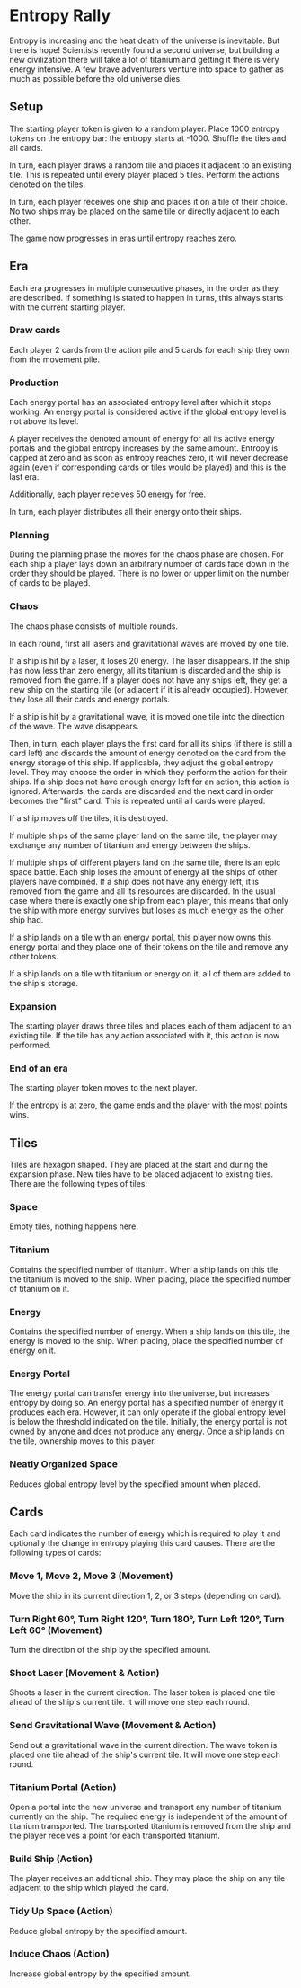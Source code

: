 # Entropy Rally

Entropy is increasing and the heat death of the universe is inevitable. But there is hope! Scientists recently found a second universe, but building a new civilization there will take a lot of titanium and getting it there is very energy intensive. A few brave adventurers venture into space to gather as much as possible before the old universe dies.

## Setup
The starting player token is given to a random player. Place 1000 entropy tokens on the entropy bar: the entropy starts at -1000. Shuffle the tiles and all cards.

In turn, each player draws a random tile and places it adjacent to an existing tile. This is repeated until every player placed 5 tiles. Perform the actions denoted on the tiles.

In turn, each player receives one ship and places it on a tile of their choice. No two ships may be placed on the same tile or directly adjacent to each other.

The game now progresses in eras until entropy reaches zero.

## Era
Each era progresses in multiple consecutive phases, in the order as they are described. If something is stated to happen in turns, this always starts with the current starting player.

### Draw cards
Each player 2 cards from the action pile and 5 cards for each ship they own from the movement pile.

### Production
Each energy portal has an associated entropy level after which it stops working. An energy portal is considered active if the global entropy level is not above its level.

A player receives the denoted amount of energy for all its active energy portals and the global entropy increases by the same amount. Entropy is capped at zero and as soon as entropy reaches zero, it will never decrease again (even if corresponding cards or tiles would be played) and this is the last era.

Additionally, each player receives 50 energy for free.

In turn, each player distributes all their energy onto their ships.

### Planning
During the planning phase the moves for the chaos phase are chosen. For each ship a player lays down an arbitrary number of cards face down in the order they should be played. There is no lower or upper limit on the number of cards to be played.

### Chaos
The chaos phase consists of multiple rounds.

In each round, first all lasers and gravitational waves are moved by one tile.

If a ship is hit by a laser, it loses 20 energy. The laser disappears. If the ship has now less than zero energy, all its titanium is discarded and the ship is removed from the game. If a player does not have any ships left, they get a new ship on the starting tile (or adjacent if it is already occupied). However, they lose all their cards and energy portals.

If a ship is hit by a gravitational wave, it is moved one tile into the direction of the wave. The wave disappears.

Then, in turn, each player plays the first card for all its ships (if there is still a card left) and discards the amount of energy denoted on the card from the energy storage of this ship. If applicable, they adjust the global entropy level. They may choose the order in which they perform the action for their ships. If a ship does not have enough energy left for an action, this action is ignored. Afterwards, the cards are discarded and the next card in order becomes the "first" card. This is repeated until all cards were played.

If a ship moves off the tiles, it is destroyed.

If multiple ships of the same player land on the same tile, the player may exchange any number of titanium and energy between the ships.

If multiple ships of different players land on the same tile, there is an epic space battle. Each ship loses the amount of energy all the ships of other players have combined. If a ship does not have any energy left, it is removed from the game and all its resources are discarded. In the usual case where there is exactly one ship from each player, this means that only the ship with more energy survives but loses as much energy as the other ship had.

If a ship lands on a tile with an energy portal, this player now owns this energy portal and they place one of their tokens on the tile and remove any other tokens.

If a ship lands on a tile with titanium or energy on it, all of them are added to the ship's storage.

### Expansion
The starting player draws three tiles and places each of them adjacent to an existing tile. If the tile has any action associated with it, this action is now performed.

### End of an era
The starting player token moves to the next player.

If the entropy is at zero, the game ends and the player with the most points wins.

## Tiles
Tiles are hexagon shaped. They are placed at the start and during the expansion phase. New tiles have to be placed adjacent to existing tiles. There are the following types of tiles:

### Space
Empty tiles, nothing happens here.

### Titanium
Contains the specified number of titanium. When a ship lands on this tile, the titanium is moved to the ship. When placing, place the specified number of titanium on it.

### Energy
Contains the specified number of energy. When a ship lands on this tile, the energy is moved to the ship. When placing, place the specified number of energy on it.

### Energy Portal
The energy portal can transfer energy into the universe, but increases entropy by doing so. An energy portal has a specified number of energy it produces each era. However, it can only operate if the global entropy level is below the threshold indicated on the tile. Initially, the energy portal is not owned by anyone and does not produce any energy. Once a ship lands on the tile, ownership moves to this player.

### Neatly Organized Space
Reduces global entropy level by the specified amount when placed.

## Cards
Each card indicates the number of energy which is required to play it and optionally the change in entropy playing this card causes. There are the following types of cards:

### Move 1, Move 2, Move 3 (Movement)
Move the ship in its current direction 1, 2, or 3 steps (depending on card).

### Turn Right 60°, Turn Right 120°, Turn 180°, Turn Left 120°, Turn Left 60° (Movement)
Turn the direction of the ship by the specified amount.

### Shoot Laser (Movement & Action)
Shoots a laser in the current direction. The laser token is placed one tile ahead of the ship's current tile. It will move one step each round.

### Send Gravitational Wave (Movement & Action)
Send out a gravitational wave in the current direction. The wave token is placed one tile ahead of the ship's current tile. It will move one step each round.

### Titanium Portal (Action)
Open a portal into the new universe and transport any number of titanium currently on the ship. The required energy is independent of the amount of titanium transported. The transported titanium is removed from the ship and the player receives a point for each transported titanium.

### Build Ship (Action)
The player receives an additional ship. They may place the ship on any tile adjacent to the ship which played the card.

### Tidy Up Space (Action)
Reduce global entropy by the specified amount.

### Induce Chaos (Action)
Increase global entropy by the specified amount.
